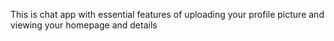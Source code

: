 This is chat app with essential features of uploading your profile picture and viewing your homepage and details
